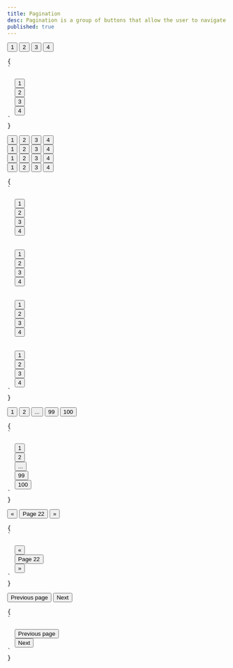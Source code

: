 ```yaml
---
title: Pagination
desc: Pagination is a group of buttons that allow the user to navigate between a set of related content.
published: true
---
```


<script>
  import Component from "@components/Component.svelte"
</script>

<Component title="Pagination with an active button">
<div class="btn-group">
  <button class="btn">1</button>
  <button class="btn btn-active">2</button>
  <button class="btn">3</button>
  <button class="btn">4</button>
</div>
<pre slot="html">{
`<div class="btn-group">
  <button class="btn">1</button>
  <button class="btn btn-active">2</button>
  <button class="btn">3</button>
  <button class="btn">4</button>
</div>`
}</pre>
</Component>

<Component title="Sizes">
<div class="flex flex-col gap-2 items-center">
  <div class="btn-group">
    <button class="btn btn-xs">1</button>
    <button class="btn btn-xs btn-active">2</button>
    <button class="btn btn-xs">3</button>
    <button class="btn btn-xs">4</button>
  </div>
  <div class="btn-group">
    <button class="btn btn-sm">1</button>
    <button class="btn btn-sm btn-active">2</button>
    <button class="btn btn-sm">3</button>
    <button class="btn btn-sm">4</button>
  </div>
  <div class="btn-group">
    <button class="btn btn-md">1</button>
    <button class="btn btn-md btn-active">2</button>
    <button class="btn btn-md">3</button>
    <button class="btn btn-md">4</button>
  </div>
  <div class="btn-group">
    <button class="btn btn-lg">1</button>
    <button class="btn btn-lg btn-active">2</button>
    <button class="btn btn-lg">3</button>
    <button class="btn btn-lg">4</button>
  </div>
</div>
<pre slot="html">{
`<div class="btn-group">
  <button class="btn btn-xs">1</button>
  <button class="btn btn-xs btn-active">2</button>
  <button class="btn btn-xs">3</button>
  <button class="btn btn-xs">4</button>
</div>
<div class="btn-group">
  <button class="btn btn-sm">1</button>
  <button class="btn btn-sm btn-active">2</button>
  <button class="btn btn-sm">3</button>
  <button class="btn btn-sm">4</button>
</div>
<div class="btn-group">
  <button class="btn btn-md">1</button>
  <button class="btn btn-md btn-active">2</button>
  <button class="btn btn-md">3</button>
  <button class="btn btn-md">4</button>
</div>
<div class="btn-group">
  <button class="btn btn-lg">1</button>
  <button class="btn btn-lg btn-active">2</button>
  <button class="btn btn-lg">3</button>
  <button class="btn btn-lg">4</button>
</div>`
}</pre>
</Component>

<Component title="With a disabled button">
<div class="btn-group">
  <button class="btn">1</button>
  <button class="btn">2</button>
  <button class="btn btn-disabled">...</button>
  <button class="btn">99</button>
  <button class="btn">100</button>
</div>
<pre slot="html">{
`<div class="btn-group">
  <button class="btn">1</button>
  <button class="btn">2</button>
  <button class="btn btn-disabled">...</button>
  <button class="btn">99</button>
  <button class="btn">100</button>
</div>`
}</pre>
</Component>

<Component title="Extra small buttons">
<div class="btn-group">
  <button class="btn">«</button>
  <button class="btn">Page 22</button>
  <button class="btn">»</button>
</div>
<pre slot="html">{
`<div class="btn-group">
  <button class="btn">«</button>
  <button class="btn">Page 22</button>
  <button class="btn">»</button>
</div>`
}</pre>
</Component>

<Component title="Nex/Prev outline buttons with equal width">
<div class="btn-group grid grid-cols-2">
  <button class="btn btn-outline">Previous page</button>
  <button class="btn btn-outline">Next</button>
</div>
<pre slot="html">{
`<div class="btn-group grid grid-cols-2">
  <button class="btn btn-outline">Previous page</button>
  <button class="btn btn-outline">Next</button>
</div>`
}</pre>
</Component>
